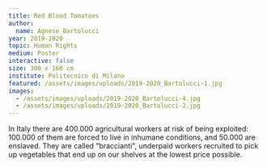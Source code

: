 ```yaml
---
title: Red Blood Tomatoes
author:
  name: Agnese Bartolucci
year: 2019-2020
topic: Human Rights
medium: Poster
interactive: false
size: 300 x 160 cm
institute: Politecnico di Milano
featured: /assets/images/uploads/2019-2020_Bartolucci-1.jpg
images:
  - /assets/images/uploads/2019-2020_Bartolucci-4.jpg
  - /assets/images/uploads/2019-2020_Bartolucci-2.jpg
---
```

In Italy there are 400.000 agricultural workers at risk of being exploited: 100.000 of them are forced to live in inhumane conditions, and 50.000 are enslaved. They are called "braccianti", underpaid workers recruited to pick up vegetables that end up on our shelves at the lowest price possible.
